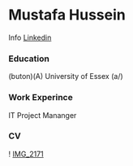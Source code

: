 # Mustafa Hussein
Info 
[Linkedin](https://uk.linkedin.com/in/mustafa-hussein-391203174?trk=people-guest_people_search-card)
### Education 
(buton)(A) University of Essex (a/)

### Work Experince
IT Project Mananger

### CV


! [IMG_2171](assets/IMG_2171.JPG)
